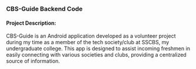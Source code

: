 ### CBS-Guide Backend Code
#### Project Description:
CBS-Guide is an Android application developed as a volunteer project during my time as a member of the tech society/club at SSCBS, my undergraduate college. This app is designed to assist incoming freshmen in easily connecting with various societies and clubs, providing a centralized source of information.
